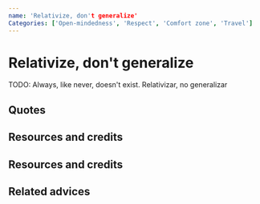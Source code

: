 ```yaml
---
name: 'Relativize, don't generalize'
Categories: ['Open-mindedness', 'Respect', 'Comfort zone', 'Travel']
---
```

# Relativize, don't generalize
TODO: Always, like never, doesn't exist. Relativizar, no generalizar

## Quotes

## Resources and credits

## Resources and credits

## Related advices
